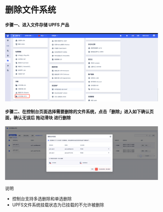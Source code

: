 
# 删除文件系统

#### 步骤一、进入文件存储 UPFS 产品

![](/images/upfs_guide/create1.png)

#### 步骤二、在控制台页面选择需要删除的文件系统，点击「删除」进入如下确认页面，确认无误后 拖动滑块 进行删除

![](/images/upfs_guide/delete1.png)

 说明 
   - 控制台支持多选删除和单选删除
   - UPFS文件系统挂载状态为已挂载的不允许被删除




